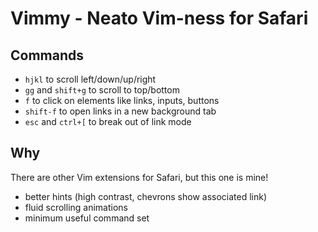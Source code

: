 # Vimmy - Neato Vim-ness for Safari

## Commands
- `hjkl` to scroll left/down/up/right
- `gg` and `shift+g` to scroll to top/bottom
- `f` to click on elements like links, inputs, buttons
- `shift-f` to open links in a new background tab
- `esc` and `ctrl+[` to break out of link mode

## Why

There are other Vim extensions for Safari, but this one is mine!

- better hints (high contrast, chevrons show associated link)
- fluid scrolling animations
- minimum useful command set
